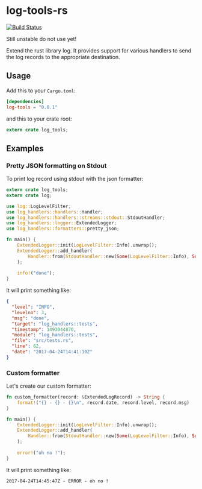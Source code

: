 log-tools-rs
============

[![Build Status](https://travis-ci.org/cdumay/log-tools-rs.svg?branch=master)](https://travis-ci.org/cdumay/log-tools-rs)

Still unstable do not use yet!

Extend the rust library log. It provides support for various handlers to send the log records to the appropriate 
destination.

## Usage

Add this to your `Cargo.toml`:

```toml
[dependencies]
log-tools = "0.0.1"
```

and this to your crate root:

```rust
extern crate log_tools;
```

## Examples

### Pretty JSON formatting on Stdout

To print log record using stdout with the json formatter:

```rust
extern crate log_tools;
extern crate log;

use log::LogLevelFilter;
use log_handlers::handlers::Handler;
use log_handlers::handlers::streams::stdout::StdoutHandler;
use log_handlers::logger::ExtendedLogger;
use log_handlers::formatters::pretty_json;

fn main() {
    ExtendedLogger::init(LogLevelFilter::Info).unwrap();
    ExtendedLogger::add_handler(
        Handler::from(StdoutHandler::new(Some(LogLevelFilter::Info), Some(pretty_json)))
    );
    
    info!("done");
}
```
It will print something like:
``` json
{
  "level": "INFO",
  "levelno": 3,
  "msg": "done",
  "target": "log_handlers::tests",
  "timestamp": 1493044870,
  "module": "log_handlers::tests",
  "file": "src/tests.rs",
  "line": 62,
  "date": "2017-04-24T14:41:10Z"
}
```

### Custom formatter

Let's create our custom formatter:

```rust
fn custom_formatter(record: &ExtendedLogRecord) -> String {
    format!("{} - {} - {}\n", record.date, record.level, record.msg)
}

fn main() {
    ExtendedLogger::init(LogLevelFilter::Info).unwrap();
    ExtendedLogger::add_handler(
        Handler::from(StdoutHandler::new(Some(LogLevelFilter::Info), Some(custom_formatter)))
    );
    
    error!("oh no !");
}
```
It will print something like:
```
2017-04-24T14:45:47Z - ERROR - oh no !
```
